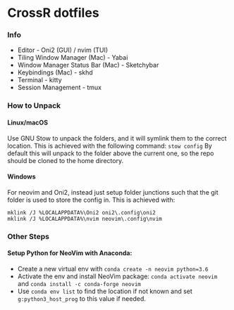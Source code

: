 # CrossR dotfiles

### Info

* Editor - Oni2 (GUI) / nvim (TUI)
* Tiling Window Manager (Mac) - Yabai
* Window Manager Status Bar (Mac) - Sketchybar
* Keybindings (Mac) - skhd
* Terminal - kitty
* Session Management - tmux

### How to Unpack

#### Linux/macOS

Use GNU Stow to unpack the folders, and it will symlink them to the correct
location. This is achieved with the following command:
`stow config`
By default this will unpack to the folder above the current one, so the
repo should be cloned to the home directory.

#### Windows

For neovim and Oni2, instead just setup folder junctions such that the git
folder is used to store the config in. This is achieved with:

```batch
mklink /J %LOCALAPPDATA%\Oni2 oni2\.config\oni2
mklink /J %LOCALAPPDATA%\nvim neovim\.config\nvim
```

### Other Steps

#### Setup Python for NeoVim with Anaconda:

*   Create a new virtual env with `conda create -n neovim python=3.6`
*   Activate the env and install NeoVim package: `conda activate neovim` and `conda install -c conda-forge neovim`
*   Use `conda env list` to find the location if not known and set `g:python3_host_prog` to this value if needed.

